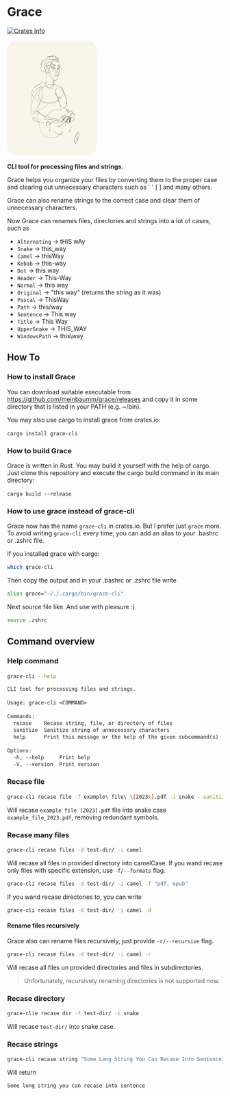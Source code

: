 # Grace

[![Crates info](https://img.shields.io/crates/v/grace-cli.svg)](https://crates.io/crates/grace-cli)

<img src="misc/grace-logo.png" width="209" height="269" />

**CLI tool for processing files and strings.**

Grace helps you organize your files by converting them to the proper case and clearing out unnecessary characters such as ` ' [ ] and many others.

Grace can also rename strings to the correct case and clear them of unnecessary characters.

Now Grace can renames files, directories and strings into a lot of cases, such as

- `Alternating` -> tHiS wAy
- `Snake` -> this_way
- `Camel` -> thisWay
- `Kebab` -> this-way
- `Dot` -> this.way
- `Header` -> This-Way
- `Normal` -> this way
- `Original` -> "this way" (returns the string as it was)
- `Pascal` -> ThisWay
- `Path` -> this/way
- `Sentence` -> This way
- `Title` -> This Way
- `UpperSnake` -> THIS_WAY
- `WindowsPath` -> this\way

## How To

### How to install Grace

You can download suitable executable from https://github.com/meinbaumm/grace/releases and copy it in some directory that is listed in your PATH (e.g. ~/bin).

You may also use cargo to install grace from crates.io:

`cargo install grace-cli`

### How to build Grace

Grace is written in Rust. You may build it yourself with the help of cargo. Just clone this repository and execute the cargo build command in its main directory:

`cargo build --release`

### How to use grace instead of grace-cli

Grace now has the name `grace-cli` in crates.io.
But I prefer just `grace` more.
To avoid writing `grace-cli` every time, you can add an alias to your .bashrc or .zshrc file.

If you installed grace with cargo:

```bash
which grace-cli
```

Then copy the output and in your .bashrc or .zshrc file write

```bash
alias grace="~/./.cargo/bin/grace-cli"
```

Next source file like. And use with pleasure :)

```bash
source .zshrc
```

## Command overview

### Help command

```bash
grace-cli --help
```

```
CLI tool for processing files and strings.

Usage: grace-cli <COMMAND>

Commands:
  recase    Recase string, file, or directory of files
  sanitize  Sanitize string of unnecessary characters
  help      Print this message or the help of the given subcommand(s)

Options:
  -h, --help     Print help
  -V, --version  Print version
```

### Recase file

```bash
grace-cli recase file -f example\ file\ \[2023\].pdf -i snake --sanitize
```

Will recase `example file [2023].pdf` file into snake case `example_file_2023.pdf`, removing redundant symbols.

### Recase many files

```bash
grace-cli recase files -d test-dir/ -i camel
```

Will recase all files in provided directory into camelCase. If you wand recase only files with specific extension, use `-f/--formats` flag.

```bash
grace-cli recase files -d test-dir/ -i camel -f "pdf, epub"
```

If you wand recase directories to, you can write

```bash
grace-cli recase files -d test-dir/ -i camel -d
```

#### Rename files recursively

Grace also can rename files recursively, just provide `-r/--recursive` flag.

```bash
grace-cli recase files -d test-dir/ -i camel -r
```

Will recase all files un provided directories and files in subdirectories.

> Unfortunately, recursively renaming directories is not supported now.

### Recase directory

```bash
grace-clie recase dir -f test-dir/ -i snake
```

Will recase `test-dir/` into snake case.

### Recase strings

```bash
grace-cli recase string "Some Long String You Can Recase Into Sentence" -i sentence
```

Will return

```
Some long string you can recase into sentence
```